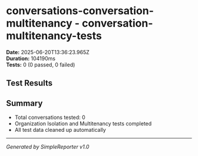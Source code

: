 # conversations-conversation-multitenancy - conversation-multitenancy-tests

**Date:** 2025-06-20T13:36:23.965Z  
**Duration:** 104190ms  
**Tests:** 0 (0 passed, 0 failed)

## Test Results



## Summary

- Total conversations tested: 0
- Organization Isolation and Multitenancy tests completed
- All test data cleaned up automatically

---
*Generated by SimpleReporter v1.0*
